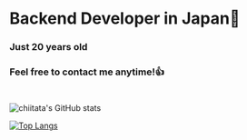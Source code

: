 # Backend Developer in Japan👋
### Just 20 years old 
### Feel free to contact me anytime!👍
#
![chiitata's GitHub stats](https://github-readme-stats.vercel.app/api?username=chiitata&show_icons=true&theme=vue-dark)

[![Top Langs](https://github-readme-stats.vercel.app/api/top-langs/?username=chiitata&layout=compact&theme=vue-dark)](https://github.com/anuraghazra/github-readme-stats)



